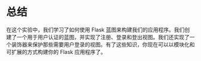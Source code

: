 # 总结

在这个实验中，我们学习了如何使用 Flask 蓝图来构建我们的应用程序。我们创建了一个用于用户认证的蓝图，并实现了注册、登录和登出视图。我们还实现了一个装饰器来保护那些需要用户登录的视图。有了这些知识，你现在可以以模块化和可扩展的方式构建你的 Flask 应用程序了。
